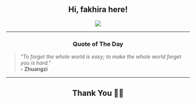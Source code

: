 <h2 align="center"> Hi, fakhira here!</h2>

<p align="center">
<a href="https://github.com/fakhiralkda" alt="github streak"><img src="https://dvst-streak.herokuapp.com/?user=fakhiralkda&theme=tokyonight&fire=DD472C"></a>
</p>

<hr>
<h3 align="center">Quote of The Day</h3>
<p align="center">
<blockquote>
<i>"To forget the whole world is easy; to make the whole world forget you is hard."</i>
<br>
<b>- Zhuangzi</b>
</blockquote>
</p>


<hr>
<h2 align="center">Thank You 🙏🏼</h2>
